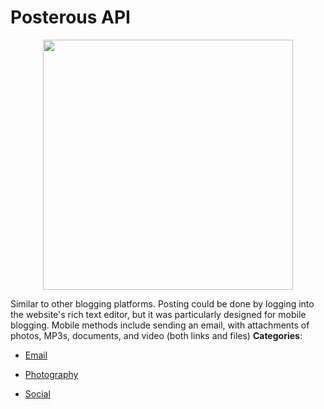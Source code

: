 # Posterous API

<p align="center">
    <img width="400" src="https://raw.githubusercontent.com/awesome-apis/awesome-apis/apis/posterous-api/logo_256x256.png" />
</p>


Similar to other blogging platforms.  Posting could be done by logging into the website's rich text editor, but it was particularly designed for mobile blogging.  Mobile methods include sending an email, with attachments of photos, MP3s, documents, and video (both links and files)
**Categories**:

- [Email](https://github/awesome-apis/awesome-apis#email)

- [Photography](https://github/awesome-apis/awesome-apis#photography)

- [Social](https://github/awesome-apis/awesome-apis#social)



